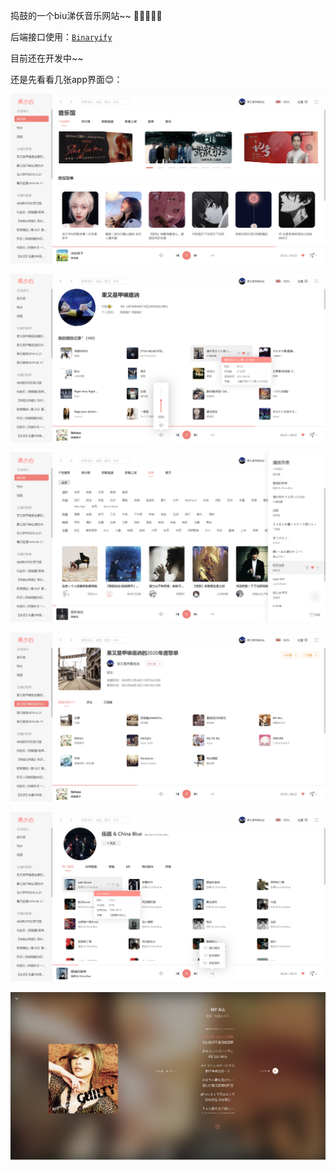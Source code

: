 捣鼓的一个biu涕仸音乐网站~~  &#129303;&#129303;&#129303;&#129303;&#129303;

后端接口使用：[`Binaryify`](https://binaryify.github.io/NeteaseCloudMusicApi)



目前还在开发中~~

还是先看看几张app界面😊：

![](./public/img/homepage.png)



![](./public/img/myPage.png)



![](./public/img/songlist.png)



![](./public/img/myPlaylist.png)



![](./public/img/singerDetail.png)



![](./public/img/playerLyric.png)

